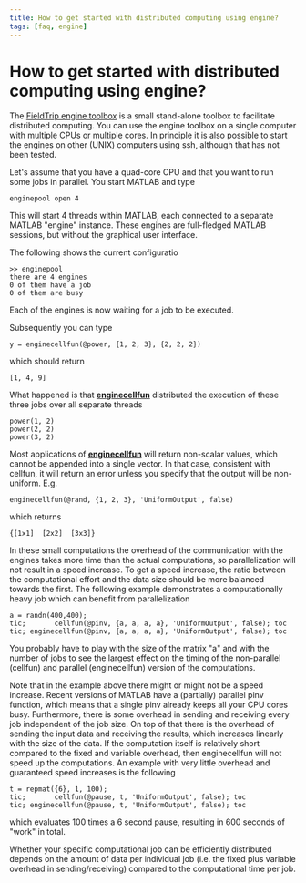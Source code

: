 ```yaml
---
title: How to get started with distributed computing using engine?
tags: [faq, engine]
---
```


# How to get started with distributed computing using engine?

The [FieldTrip engine toolbox](http://github.com/fieldtrip/fieldtrip/tree/master/engine) is a small stand-alone toolbox to facilitate distributed computing. You can use the engine toolbox on a single computer with multiple CPUs or multiple cores. In principle it is also possible to start the engines on other (UNIX) computers using ssh, although that has not been tested.

Let's assume that you have a quad-core CPU and that you want to run some jobs in parallel. You start MATLAB and type

    enginepool open 4

This will start 4 threads within MATLAB, each connected to a separate MATLAB "engine" instance. These engines are full-fledged MATLAB sessions, but without the graphical user interface.

The following shows the current configuratio

    >> enginepool
    there are 4 engines
    0 of them have a job
    0 of them are busy

Each of the engines is now waiting for a job to be executed.

Subsequently you can type

    y = enginecellfun(@power, {1, 2, 3}, {2, 2, 2})

which should return

    [1, 4, 9]

What happened is that **[enginecellfun](/reference/enginecellfun)** distributed the execution of these three jobs over all separate threads

    power(1, 2)
    power(2, 2)
    power(3, 2)

Most applications of **[enginecellfun](/reference/enginecellfun)** will return non-scalar values, which cannot be appended into a single vector. In that case, consistent with cellfun, it will return an error unless you specify that the output will be non-uniform. E.g.

    enginecellfun(@rand, {1, 2, 3}, 'UniformOutput', false)

which returns

    {[1x1]  [2x2]  [3x3]}

In these small computations the overhead of the communication with the engines takes more time than the actual computations, so parallelization will not result in a speed increase. To get a speed increase, the ratio between the computational effort and the data size should be more balanced towards the first. The following example demonstrates a computationally heavy job which can benefit from parallelization

    a = randn(400,400);
    tic;       cellfun(@pinv, {a, a, a, a}, 'UniformOutput', false); toc
    tic; enginecellfun(@pinv, {a, a, a, a}, 'UniformOutput', false); toc

You probably have to play with the size of the matrix "a" and with the number of jobs to see the largest effect on the timing of the non-parallel (cellfun) and parallel (enginecellfun) version of the computations.

Note that in the example above there might or might not be a speed increase. Recent versions of MATLAB have a (partially) parallel pinv function, which means that a single pinv already keeps all your CPU cores busy. Furthermore, there is some overhead in sending and receiving every job independent of the job size. On top of that there is the overhead of sending the input data and receiving the results, which increases linearly with the size of the data. If the computation itself is relatively short compared to the fixed and variable overhead, then enginecellfun will not speed up the computations. An example with very little overhead and guaranteed speed increases is the following

    t = repmat({6}, 1, 100);
    tic;       cellfun(@pause, t, 'UniformOutput', false); toc
    tic; enginecellfun(@pause, t, 'UniformOutput', false); toc

which evaluates 100 times a 6 second pause, resulting in 600 seconds of "work" in total.

Whether your specific computational job can be efficiently distributed depends on the amount of data per individual job (i.e. the fixed plus variable overhead in sending/receiving) compared to the computational time per job.
